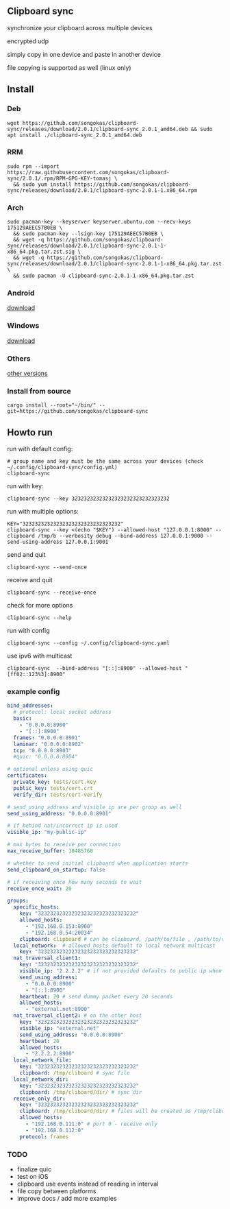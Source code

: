 ## Clipboard sync

synchronize your clipboard across multiple devices

encrypted udp

simply copy in one device and paste in another device

file copying is supported as well (linux only)

## Install

### Deb

```
wget https://github.com/songokas/clipboard-sync/releases/download/2.0.1/clipboard-sync_2.0.1_amd64.deb && sudo apt install ./clipboard-sync_2.0.1_amd64.deb
```
### RRM

```
sudo rpm --import https://raw.githubusercontent.com/songokas/clipboard-sync/2.0.1/.rpm/RPM-GPG-KEY-tomasj \
  && sudo yum install https://github.com/songokas/clipboard-sync/releases/download/2.0.1/clipboard-sync-2.0.1-1.x86_64.rpm
```

### Arch

```
sudo pacman-key --keyserver keyserver.ubuntu.com --recv-keys 175129AEEC57B0EB \
  && sudo pacman-key --lsign-key 175129AEEC57B0EB \
  && wget -q https://github.com/songokas/clipboard-sync/releases/download/2.0.1/clipboard-sync-2.0.1-1-x86_64.pkg.tar.zst.sig \
  && wget -q https://github.com/songokas/clipboard-sync/releases/download/2.0.1/clipboard-sync-2.0.1-1-x86_64.pkg.tar.zst \
  && sudo pacman -U clipboard-sync-2.0.1-1-x86_64.pkg.tar.zst
```

### Android

[download](https://github.com/songokas/clipboard-sync/releases/download/2.0.1/clipboard-sync-android_2.0.1.apk)

### Windows

[download](https://github.com/songokas/clipboard-sync/releases/download/2.0.1/clipboard-sync-2.0.1-x86_64.msi)


### Others

[other versions](https://github.com/songokas/clipboard-sync/releases/tag/2.0.1)

### Install from source

```
cargo install --root="~/bin/" --git=https://github.com/songokas/clipboard-sync
```

## Howto run

run with default config:

```
# group name and key must be the same across your devices (check ~/.config/clipboard-sync/config.yml)
clipboard-sync
```

run with key:

```
clipboard-sync --key 32323232323232323232323232323232
```

run with multiple options:

```
KEY="32323232323232323232323232323232"
clipboard-sync --key <(echo "$KEY") --allowed-host "127.0.0.1:8000" --clipboard /tmp/b --verbosity debug --bind-address 127.0.0.1:9000 --send-using-address 127.0.0.1:9001
```

send and quit

```
clipboard-sync --send-once
```

receive and quit

```
clipboard-sync --receive-once
```

check for more options 

```
clipboard-sync --help
```

run with config 

```
clipboard-sync --config ~/.config/clipboard-sync.yaml
```

use ipv6 with multicast

```
clipboard-sync  --bind-address "[::]:8900" --allowed-host "[ff02::123%3]:8900"
```

### example config

```yaml
bind_addresses:
  # protocol: local socket address
  basic: 
    - "0.0.0.0:8900"
    - "[::]:8900"
  frames: "0.0.0.0:8901"
  laminar: "0.0.0.0:8902"
  tcp: "0.0.0.0:8903" 
  #quic: "0.0.0.0:8904"

# optional unless using quic
certificates:
  private_key: tests/cert.key
  public_key: tests/cert.crt
  verify_dir: tests/cert-verify

# send_using_address and visible_ip are per group as well
send_using_address: "0.0.0.0:8901"

# if behind nat/incorrect ip is used
visible_ip: "my-public-ip"

# max bytes to receive per connection
max_receive_buffer: 10485760

# whether to send initial clipboard when application starts
send_clipboard_on_startup: false

# if receiving once how many seconds to wait
receive_once_wait: 20

groups:
  specific_hosts:
    key: "32323232323232323232323232323232"
    allowed_hosts:
      - "192.168.0.153:8900"
      - "192.168.0.54:20034"
    clipboard: clipboard # can be clipboard, /path/to/file , /path/to/directory/
  local_network:  # allowed_hosts default to local network multicast
    key: "32323232323232323232323232323232"
  nat_traversal_client1:
    key: "32323232323232323232323232323232"
    visible_ip: "2.2.2.2" # if not provided defaults to public ip when sending to external networks
    send_using_address:
      - "0.0.0.0:8900"
      - "[::]:8900"
    heartbeat: 20 # send dummy packet every 20 seconds
    allowed_hosts:
      - "external.net:8900"
  nat_traversal_client2: # on the other host
    key: "32323232323232323232323232323232"
    visible_ip: "external.net"
    send_using_address: "0.0.0.0:8900"
    heartbeat: 20
    allowed_hosts:
      - "2.2.2.2:8900"
  local_network_file: 
    key: "32323232323232323232323232323232"
    clipboard: /tmp/cliboard # sync file
  local_network_dir:
    key: "32323232323232323232323232323232"
    clipboard: /tmp/cliboard/dir/ # sync dir
  receive_only_dir:
    key: "32323232323232323232323232323232"
    clipboard: /tmp/cliboard/dir/ # files will be created as /tmp/cliboard/dir/192.168.0.111
    allowed_hosts:
      - "192.168.0.111:0" # port 0 - receive only
      - "192.168.0.112:0"
    protocol: frames
```


### TODO

* finalize quic
* test on iOS
* clipboard use events instead of reading in interval
* file copy between platforms
* improve docs / add more examples